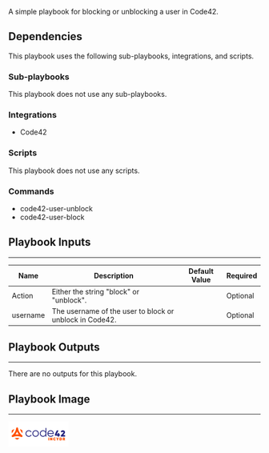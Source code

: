 A simple playbook for blocking or unblocking a user in Code42.

## Dependencies
This playbook uses the following sub-playbooks, integrations, and scripts.

### Sub-playbooks
This playbook does not use any sub-playbooks.

### Integrations
* Code42

### Scripts
This playbook does not use any scripts.

### Commands
* code42-user-unblock
* code42-user-block

## Playbook Inputs
---

| **Name** | **Description** | **Default Value** | **Required** |
| --- | --- | --- | --- |
| Action | Either the string "block" or "unblock". |  | Optional |
| username | The username of the user to block or unblock in Code42. |  | Optional |

## Playbook Outputs
---
There are no outputs for this playbook.

## Playbook Image
---
![Code42 Change Blocked Status](../Integrations/Code42/Code42_image.png)